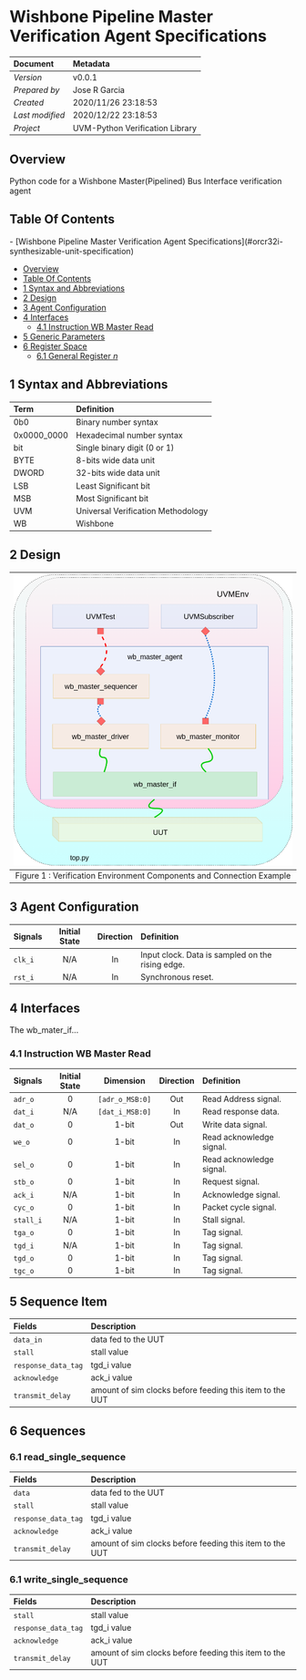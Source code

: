 # Wishbone Pipeline Master Verification Agent Specifications

Document        | Metadata
:-------------- | :------------------
_Version_       | v0.0.1
_Prepared by_   | Jose R Garcia
_Created_       | 2020/11/26 23:18:53
_Last modified_ | 2020/12/22 23:18:53
_Project_       | UVM-Python Verification Library

## Overview

Python code for a Wishbone Master(Pipelined) Bus Interface verification agent

## Table Of Contents

<!-- TOC depthFrom:1 depthTo:6 withLinks:1 updateOnSave:1 orderedList:0 --> - [Wishbone Pipeline Master Verification Agent Specifications](#orcr32i-synthesizable-unit-specification)
  - [Overview](#overview)
  - [Table Of Contents](#table-of-contents)
  - [1 Syntax and Abbreviations](#1-syntax-and-abbreviations)
  - [2 Design](#2-design)
  - [3 Agent Configuration](#3-agent-configuration)
  - [4 Interfaces](#4-interfaces)
    - [4.1 Instruction WB Master Read](#41-instruction-WB-master-read)
  - [5 Generic Parameters](#5-generic-parameters)
  - [6 Register Space](#6-register-space)
    - [6.1 General Register _n_](#61-general-register-n)<!-- /TOC -->

 ## 1 Syntax and Abbreviations

Term        | Definition
:---------- | :---------------------------------
0b0         | Binary number syntax
0x0000_0000 | Hexadecimal number syntax
bit         | Single binary digit (0 or 1)
BYTE        | 8-bits wide data unit
DWORD       | 32-bits wide data unit
LSB         | Least Significant bit
MSB         | Most Significant bit
UVM         | Universal Verification Methodology
WB          | Wishbone


## 2 Design



|               ![Pipeline](Agent.png)
| :----------------------------------------------------:
| Figure 1 : Verification Environment Components and Connection Example

## 3 Agent Configuration

Signals        | Initial State | Direction | Definition
:------------- | :-----------: | :-------: | :--------------------------------------------------------------------
`clk_i`        |      N/A      |    In     | Input clock. Data is sampled on the rising edge.
`rst_i` |      N/A      |    In     | Synchronous reset.
## 4 Interfaces

The wb_mater_if...

### 4.1 Instruction WB Master Read

Signals            | Initial State | Dimension | Direction | Definition
:----------------- | :-----------: | :-------: | :-------: | :-----------------------
`adr_o`  |      0  | `[adr_o_MSB:0]`  |    Out    | Read Address signal.
`dat_i`  |      N/A      | `[dat_i_MSB:0]`  |    In     | Read response data.
`dat_o`  |      0      |   1-bit   |    Out    | Write data signal.
`we_o`   |      0      |   1-bit   |    In     | Read acknowledge signal.
`sel_o`  |      0        |   1-bit   |    In     | Read acknowledge signal.
`stb_o`  |      0        |   1-bit   |    In     | Request signal.
`ack_i`  |      N/A      |   1-bit   |    In     | Acknowledge signal.
`cyc_o`  |      0        |   1-bit   |    In     | Packet cycle signal.
`stall_i`  |      N/A    |   1-bit   |    In     | Stall signal.
`tga_o`  |      0        |   1-bit   |    In     | Tag signal.
`tgd_i`  |      N/A      |   1-bit   |    In     | Tag signal.
`tgd_o`  |      0        |   1-bit   |    In     | Tag signal.
`tgc_o`  |      0        |   1-bit   |    In     | Tag signal.


## 5 Sequence Item

Fields                  | Description
:---------------------- | :---------------------------------------------------
`data_in`               | data fed to the UUT
`stall`                 | stall value
`response_data_tag`     | tgd_i value
`acknowledge`           | ack_i value
`transmit_delay`        | amount of sim clocks before feeding this item to the UUT

## 6 Sequences

### 6.1 read_single_sequence

Fields                  | Description
:---------------------- | :---------------------------------------------------
`data`                  | data fed to the UUT
`stall`                 | stall value
`response_data_tag`     | tgd_i value
`acknowledge`           | ack_i value
`transmit_delay`        | amount of sim clocks before feeding this item to the UUT

### 6.1 write_single_sequence

Fields                  | Description
:---------------------- | :---------------------------------------------------
`stall`                 | stall value
`response_data_tag`     | tgd_i value
`acknowledge`           | ack_i value
`transmit_delay`        | amount of sim clocks before feeding this item to the UUT



